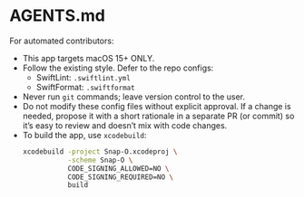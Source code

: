 # AGENTS.md

For automated contributors:

- This app targets macOS 15+ ONLY.
- Follow the existing style. Defer to the repo configs:
  - SwiftLint: `.swiftlint.yml`
  - SwiftFormat: `.swiftformat`
- Never run `git` commands; leave version control to the user.
- Do not modify these config files without explicit approval. If a change is needed,
  propose it with a short rationale in a separate PR (or commit) so it’s easy to review
  and doesn’t mix with code changes.
- To build the app, use `xcodebuild`:
  ```sh
  xcodebuild -project Snap-O.xcodeproj \
             -scheme Snap-O \
             CODE_SIGNING_ALLOWED=NO \
             CODE_SIGNING_REQUIRED=NO \
             build
  ```

